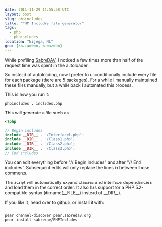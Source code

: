 ```yaml
---
date: 2011-11-29 15:55:58 UTC
layout: post
slug: phpincludes
title: "PHP Includes file generator"
tags:
  - php
  - phpincludes
location: "Nijega, NL"
geo: [53.140006, 6.032090]
---
```

<p>While profiling <a href="https://sabre.io/">SabreDAV</a>, I noticed a few times more than half of the request time was spent in the autoloader.</p>

<p>So instead of autoloading, now I prefer to unconditionally include every file for each package (there are 5 packages). For a while I manually maintained these files manually, but a while back I automated this process.</p>

<p>This is how you run it:</p>

    phpincludes . includes.php

<p>This will generate a file such as:</p>

```php
<?php

// Begin includes
include __DIR__ . '/Interface1.php';
include __DIR__ . '/Class1.php';
include __DIR__ . '/Class2.php';
include __DIR__ . '/Class3.php';
// End includes
```

<p>You can edit everything before "// Begin includes" and after "// End includes". Subsequent edits will only replace the lines in between those comments.</p>

<p>The script will automatically expand classes and interface dependencies and load them in the correct order. It also has support for a PHP 5.2-compatible syntax (dirname(__FILE__) instead of __DIR__).</p>

<p>If you like it, head over to <a href="https://github.com/evert/PHPIncludes">github</a>, or install it with:</p>

```

pear channel-discover pear.sabredav.org
pear install sabredav/PHPIncludes

```
